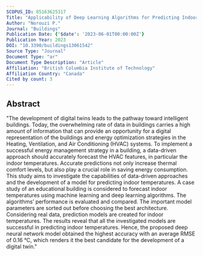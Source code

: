 ```yaml
---
SCOPUS_ID: 85163625317
Title: "Applicability of Deep Learning Algorithms for Predicting Indoor Temperatures: Towards the Development of Digital Twin HVAC Systems"
Author: "Norouzi P."
Journal: "Buildings"
Publication Date: {'$date': '2023-06-01T00:00:00Z'}
Publication Year: 2023
DOI: "10.3390/buildings13061542"
Source Type: "Journal"
Document Type: "ar"
Document Type Description: "Article"
Affiliation: "British Columbia Institute of Technology"
Affiliation Country: "Canada"
Cited by count: 3
---
```


## Abstract
"The development of digital twins leads to the pathway toward intelligent buildings. Today, the overwhelming rate of data in buildings carries a high amount of information that can provide an opportunity for a digital representation of the buildings and energy optimization strategies in the Heating, Ventilation, and Air Conditioning (HVAC) systems. To implement a successful energy management strategy in a building, a data-driven approach should accurately forecast the HVAC features, in particular the indoor temperatures. Accurate predictions not only increase thermal comfort levels, but also play a crucial role in saving energy consumption. This study aims to investigate the capabilities of data-driven approaches and the development of a model for predicting indoor temperatures. A case study of an educational building is considered to forecast indoor temperatures using machine learning and deep learning algorithms. The algorithms’ performance is evaluated and compared. The important model parameters are sorted out before choosing the best architecture. Considering real data, prediction models are created for indoor temperatures. The results reveal that all the investigated models are successful in predicting indoor temperatures. Hence, the proposed deep neural network model obtained the highest accuracy with an average RMSE of 0.16 °C, which renders it the best candidate for the development of a digital twin."
